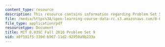 ```yaml
---
content_type: resource
description: This resource contains information regarding Problem Set 5
file: /media/https%3A/open-learning-course-data-rc.s3.amazonaws.com/8-03sc-physics-iii-vibrations-and-waves-fall-2016/a0f581f5339db96711d292950a9b233a_MIT8_03SCF16_ProblemSet9.pdf
file_type: application/pdf
resourcetype: Document
title: MIT 8.03SC Fall 2016 Problem Set 9
uid: a0f581f5-339d-b967-11d2-92950a9b233a
---
```

